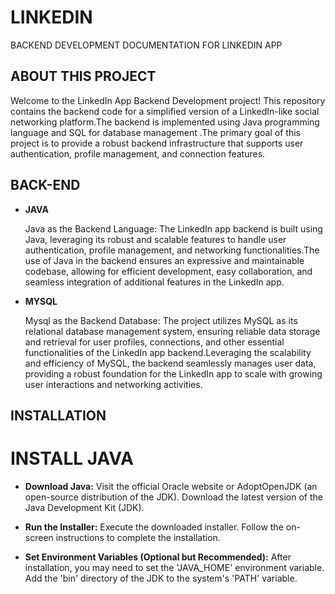 # LINKEDIN
BACKEND DEVELOPMENT DOCUMENTATION FOR LINKEDIN APP

 ## ABOUT THIS PROJECT
Welcome to the LinkedIn App Backend Development project! This repository contains the backend code for a simplified version of a LinkedIn-like social networking platform.The backend is implemented using Java programming language and  SQL for database management .The primary goal of this project is to provide a robust backend infrastructure that supports user authentication, profile management, and connection features.

## BACK-END
- __JAVA__

  Java as the Backend Language:
  The LinkedIn app backend is built using Java, leveraging its robust and scalable features to handle user authentication, profile 
  management, and networking functionalities.The use of Java in the backend ensures an expressive and maintainable codebase, 
  allowing for efficient development, easy collaboration, and seamless integration of additional features in the LinkedIn app.
  
- __MYSQL__
  
  Mysql as the Backend Database:
  The project utilizes MySQL as its relational database management system, ensuring reliable data storage and retrieval for user profiles, 
  connections, and other essential functionalities of the LinkedIn app backend.Leveraging the scalability and efficiency of MySQL, the 
  backend seamlessly manages user data, providing a robust foundation for the LinkedIn app to scale with growing user interactions and 
  networking activities.

## INSTALLATION 

# INSTALL JAVA
- __Download Java:__
  Visit the official Oracle website or AdoptOpenJDK (an open-source distribution of the JDK).
  Download the latest version of the Java Development Kit (JDK).

- __Run the Installer:__
Execute the downloaded installer.
Follow the on-screen instructions to complete the installation.

- __Set Environment Variables (Optional but Recommended):__
  After installation, you may need to set the 'JAVA_HOME' environment variable.
  Add the 'bin' directory of the JDK to the system's 'PATH' variable.
  
